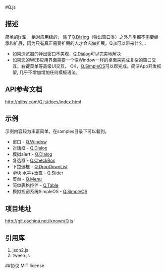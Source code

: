 #Q.js

## 描述
简单的js库， 绝对应用级的， 除了<a target="_blank" href="http://qlibs.com/Q.js/samples/Q.Dialog.html">Q.Dialog</a>（弹出窗口类）之外几乎都不需要继承和扩展，因为只有真正需要扩展的人才会去做扩展。Q.js可以带来什么：

* 如果浏览器的弹出窗口不美观，<a target="_blank" href="http://qlibs.com/Q.js/samples/Q.Dialog.html">Q.Dialog</a>可以完美地解决
* 如果您的WEB应用界面需要一个像Window一样的桌面来完成复杂的窗口交互，右键菜单等高级UI交互， OK，<a target="_blank" href="http://qlibs.com/Q.js/samples/Q.SimpleOS.html">Q.SimpleOS</a>可以帮完成。简洁App开发框架, 几乎不增加增加任何模板语法。

## API参考文档
http://qlibs.com/Q.js/docs/index.html

## 示例
示例内容较为丰富简单，在samples目录下可以看到。

* 窗口 - <a target="_blank" href="http://www.qlibs.com/Q.js/samples/Q.Window.html">Q.Window</a>
* 对话框 - <a target="_blank" href="http://www.qlibs.com/Q.js/samples/Q.Dialog.html">Q.Dialog</a>
* 模拟alert - <a target="_blank" href="http://www.qlibs.com/Q.js/samples/Q.Dialog.html">Q.Dialog</a>
* 复选框 - <a target="_blank" href="http://www.qlibs.com/Q.js/samples/Q.CheckBox.html">Q.CheckBox</a>
* 下拉选框 - <a target="_blank" href="http://www.qlibs.com/Q.js/samples/Q.DropDownList.html">Q.DropDownList</a>
* 滑块 水平+垂直 - <a target="_blank" href="http://www.qlibs.com/Q.js/samples/Q.Slider.html">Q.Slider</a>
* 菜单 - <a target="_blank" href="http://www.qlibs.com/Q.js/samples/Q.Menu.html">Q.Menu</a>
* 简单表格控件 - <a target="_blank" href="http://www.qlibs.com/Q.js/samples/Q.Table.html">Q.Table</a>
* 模拟视窗系统SimpleOS - <a target="_blank" href="http://www.qlibs.com/Q.js/samples/Q.SimpleOS.html">Q.SimpleOS</a>


## 项目地址
http://git.oschina.net/iknown/Q.js

## 引用库
1. json2.js
2. tween.js


##协议
MIT license